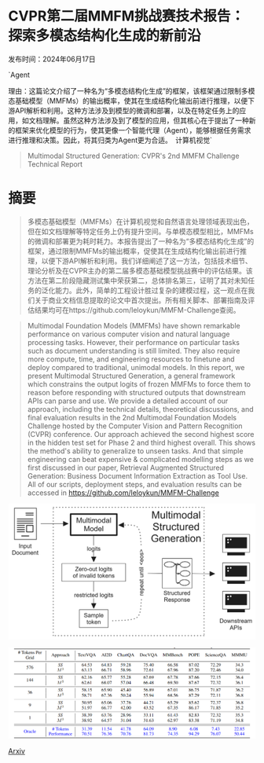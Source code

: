 # CVPR第二届MMFM挑战赛技术报告：探索多模态结构化生成的新前沿

发布时间：2024年06月17日

`Agent

理由：这篇论文介绍了一种名为“多模态结构化生成”的框架，该框架通过限制多模态基础模型（MMFMs）的输出概率，使其在生成结构化输出前进行推理，以便下游API解析和利用。这种方法涉及到模型的微调和部署，以及在特定任务上的应用，如文档理解。虽然这种方法涉及到了模型的应用，但其核心在于提出了一种新的框架来优化模型的行为，使其更像一个智能代理（Agent），能够根据任务需求进行推理和决策。因此，将其归类为Agent更为合适。` `计算机视觉`

> Multimodal Structured Generation: CVPR's 2nd MMFM Challenge Technical Report

# 摘要

> 多模态基础模型（MMFMs）在计算机视觉和自然语言处理领域表现出色，但在如文档理解等特定任务上仍有提升空间。与单模态模型相比，MMFMs的微调和部署更为耗时耗力。本报告提出了一种名为“多模态结构化生成”的框架，通过限制MMFMs的输出概率，促使其在生成结构化输出前进行推理，以便下游API解析和利用。我们详细阐述了这一方法，包括技术细节、理论分析及在CVPR主办的第二届多模态基础模型挑战赛中的评估结果。该方法在第二阶段隐藏测试集中荣获第二，总体排名第三，证明了其对未知任务的泛化能力。此外，简单的工程设计胜过复杂的建模过程，这一观点在我们关于商业文档信息提取的论文中首次提出。所有相关脚本、部署指南及评估结果均可在https://github.com/leloykun/MMFM-Challenge查阅。

> Multimodal Foundation Models (MMFMs) have shown remarkable performance on various computer vision and natural language processing tasks. However, their performance on particular tasks such as document understanding is still limited. They also require more compute, time, and engineering resources to finetune and deploy compared to traditional, unimodal models. In this report, we present Multimodal Structured Generation, a general framework which constrains the output logits of frozen MMFMs to force them to reason before responding with structured outputs that downstream APIs can parse and use. We provide a detailed account of our approach, including the technical details, theoretical discussions, and final evaluation results in the 2nd Multimodal Foundation Models Challenge hosted by the Computer Vision and Pattern Recognition (CVPR) conference. Our approach achieved the second highest score in the hidden test set for Phase 2 and third highest overall. This shows the method's ability to generalize to unseen tasks. And that simple engineering can beat expensive & complicated modelling steps as we first discussed in our paper, Retrieval Augmented Structured Generation: Business Document Information Extraction as Tool Use. All of our scripts, deployment steps, and evaluation results can be accessed in https://github.com/leloykun/MMFM-Challenge

![CVPR第二届MMFM挑战赛技术报告：探索多模态结构化生成的新前沿](../../../paper_images/2406.11403/multimodal-structured-generation.png)

![CVPR第二届MMFM挑战赛技术报告：探索多模态结构化生成的新前沿](../../../paper_images/2406.11403/matryoshka-mm.png)

[Arxiv](https://arxiv.org/abs/2406.11403)